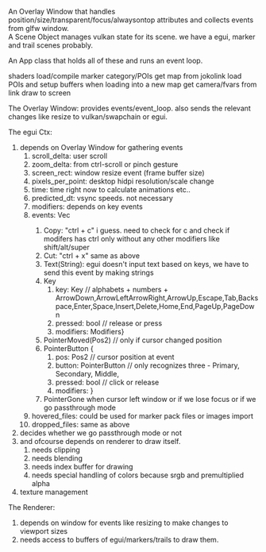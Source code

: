 An Overlay Window that handles position/size/transparent/focus/alwaysontop attributes and collects events from glfw window.  
A Scene Object manages vulkan state for its scene. we have a egui, marker and trail scenes probably. 

An App class that holds all of these and runs an event loop. 



shaders load/compile
marker category/POIs
get map from jokolink
load POIs and setup buffers when loading into a new map
get camera/fvars from link
draw to screen

The Overlay Window:
provides events/event_loop. also sends the relevant changes like resize to vulkan/swapchain or egui.

The egui Ctx:
1. depends on Overlay Window for gathering events
    1. scroll_delta: user scroll
    2. zoom_delta: from ctrl-scroll or pinch gesture
    3. screen_rect: window resize event (frame buffer size)
    4. pixels_per_point: desktop hidpi resolution/scale change
    5. time: time right now to calculate animations etc..
    6. predicted_dt: vsync speeds. not necessary
    7. modifiers: depends on key events
    8. events: Vec<Event>
        1. Copy: "ctrl + c" i guess. need to check for c and check if modifers has ctrl only without any other modifiers like shift/alt/super
        2. Cut: "ctrl + x" same as above
        3. Text(String): egui doesn't input text based on keys, we have to send this event by making strings
        4. Key
            1. key: Key // alphabets + numbers + ArrowDown,ArrowLeftArrowRight,ArrowUp,Escape,Tab,Backspace,Enter,Space,Insert,Delete,Home,End,PageUp,PageDown
            2. pressed: bool // release or press
            3. modifiers: Modifiers}
        5. PointerMoved(Pos2) // only if cursor changed position
        6. PointerButton {
            1. pos: Pos2 // cursor position at event
            2. button: PointerButton // only recognizes three - Primary, Secondary, Middle,
            3. pressed: bool // click or release
            4. modifiers: }
        7. PointerGone when cursor left window or if we lose focus or if we go passthrough mode
    9.  hovered_files: could be used for marker pack files or images import
    10. dropped_files: same as above
2. decides whether we go passthrough mode or not
3. and ofcourse depends on renderer to draw itself.
    1. needs clipping
    2. needs blending
    3. needs index buffer for drawing
    4. needs special handling of colors because srgb and premultiplied alpha
4. texture management

The Renderer:
1. depends on window for events like resizing to make changes to viewport sizes
2. needs access to buffers of egui/markers/trails to draw them.
